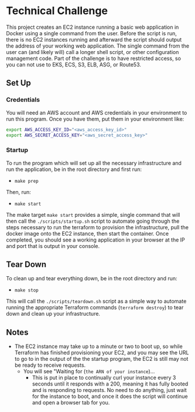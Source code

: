 # Technical Challenge

This project creates an EC2 instance running a basic web application in Docker using a single command from the user. Before the script is run, there is no EC2 instances running and afterward the script should output the address of your working web application. The single command from the user can (and likely will) call a longer shell script, or other configuration management code. Part of the challenge is to have restricted access, so you can not use to EKS, ECS, S3, ELB, ASG, or Route53.



## Set Up

### Credentials

You will need an AWS account and AWS credentials in your environment to run this program. Once you have them, put them in your environment like:

```sh
export AWS_ACCESS_KEY_ID="<aws_access_key_id>"
export AWS_SECRET_ACCESS_KEY="<aws_secret_access_key>"
```

### Startup

To run the program which will set up all the necessary infrastructure and run the application, be in the root directory and first run:

* `make prep`

Then, run:

* `make start`

The make target `make start` provides a simple, single command that will then call the `./scripts/startup.sh` script to automate going through the steps necessary to run the terraform to provision the infrastructure, pull the docker image onto the EC2 instance, then start the container. Once completed, you should see a working application in your browser at the IP and port that is output in your console.


## Tear Down

To clean up and tear everything down, be in the root directory and run:

* `make stop`

This will call the `./scripts/teardown.sh` script as a simple way to automate running the appropriate Terraform commands (`terraform destroy`) to tear down and clean up your infrastructure.

## Notes

* The EC2 instance may take up to a minute or two to boot up, so while Terraform has finished provisioning your EC2, and you may see the URL to go to in the output of the the startup program, the EC2 is still may not be ready to receive requests.
  * You will see "Waiting for (`the ARN of your instance`)...
    * This is put in place to continually curl your instance every 3 seconds until it responds with a 200, meaning it has fully booted and is responding to requests. No need to do anything, just wait for the instance to boot, and once it does the script will continue and open a browser tab for you.
